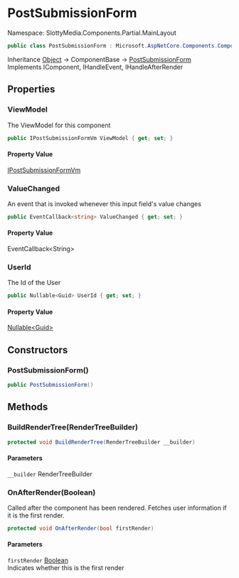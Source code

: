 # PostSubmissionForm

Namespace: SlottyMedia.Components.Partial.MainLayout

```csharp
public class PostSubmissionForm : Microsoft.AspNetCore.Components.ComponentBase, Microsoft.AspNetCore.Components.IComponent, Microsoft.AspNetCore.Components.IHandleEvent, Microsoft.AspNetCore.Components.IHandleAfterRender
```

Inheritance [Object](https://docs.microsoft.com/en-us/dotnet/api/system.object) → ComponentBase → [PostSubmissionForm](./slottymedia.components.partial.mainlayout.postsubmissionform.md)<br>
Implements IComponent, IHandleEvent, IHandleAfterRender

## Properties

### **ViewModel**

The ViewModel for this component

```csharp
public IPostSubmissionFormVm ViewModel { get; set; }
```

#### Property Value

[IPostSubmissionFormVm](./slottymedia.backend.viewmodel.interfaces.ipostsubmissionformvm.md)<br>

### **ValueChanged**

An event that is invoked whenever this input field's value changes

```csharp
public EventCallback<string> ValueChanged { get; set; }
```

#### Property Value

EventCallback&lt;String&gt;<br>

### **UserId**

The Id of the User

```csharp
public Nullable<Guid> UserId { get; set; }
```

#### Property Value

[Nullable&lt;Guid&gt;](https://docs.microsoft.com/en-us/dotnet/api/system.nullable-1)<br>

## Constructors

### **PostSubmissionForm()**

```csharp
public PostSubmissionForm()
```

## Methods

### **BuildRenderTree(RenderTreeBuilder)**

```csharp
protected void BuildRenderTree(RenderTreeBuilder __builder)
```

#### Parameters

`__builder` RenderTreeBuilder<br>

### **OnAfterRender(Boolean)**

Called after the component has been rendered. Fetches user information if it is the first render.

```csharp
protected void OnAfterRender(bool firstRender)
```

#### Parameters

`firstRender` [Boolean](https://docs.microsoft.com/en-us/dotnet/api/system.boolean)<br>
Indicates whether this is the first render
